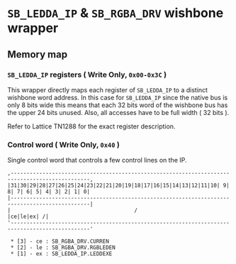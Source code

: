 `SB_LEDDA_IP` & `SB_RGBA_DRV` wishbone wrapper
==============================================

Memory map
----------

### `SB_LEDDA_IP` registers ( Write Only, `0x00-0x3C` )

This wrapper directly maps each register of `SB_LEDDA_IP` to a distinct wishbone
word address. In this case for `SB_LEDDA_IP` since the native bus is only 8 bits wide
this means that each 32 bits word of the wishbone bus has the upper 24 bits unused.
Also, all accesses have to be full width ( 32 bits ).

Refer to Lattice TN1288 for the exact register description.

### Control word ( Write Only, `0x40` )

Single control word that controls a few control lines on the IP.

```text
,-----------------------------------------------------------------------------------------------,
|31|30|29|28|27|26|25|24|23|22|21|20|19|18|17|16|15|14|13|12|11|10| 9| 8| 7| 6| 5| 4| 3| 2| 1| 0|
|-----------------------------------------------------------------------------------------------|
|                                       /                                           |ce|le|ex| /|
'-----------------------------------------------------------------------------------------------'

 * [3] - ce : SB_RGBA_DRV.CURREN
 * [2] - le : SB_RGBA_DRV.RGBLEDEN
 * [1] - ex : SB_LEDDA_IP.LEDDEXE
```
